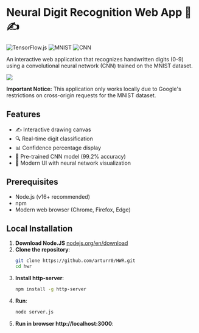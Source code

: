 # Neural Digit Recognition Web App 🧠✍️

![TensorFlow.js](https://img.shields.io/badge/TensorFlow.js-3.18.0-orange)
![MNIST](https://img.shields.io/badge/Dataset-MNIST-blue)
![CNN](https://img.shields.io/badge/Architecture-CNN-success)

An interactive web application that recognizes handwritten digits (0-9) using a convolutional neural network (CNN) trained on the MNIST dataset.

<img src="https://cdn.glitch.global/79283f6f-ef1e-4285-822b-eaefe68c462e/6.png?v=1751235587148">

**Important Notice:** This application only works locally due to Google's restrictions on cross-origin requests for the MNIST dataset.

## Features

- ✍️ Interactive drawing canvas
- 🔍 Real-time digit classification
- 📊 Confidence percentage display
- 🧠 Pre-trained CNN model (99.2% accuracy)
- 🎨 Modern UI with neural network visualization

## Prerequisites

- Node.js (v16+ recommended)
- npm
- Modern web browser (Chrome, Firefox, Edge)

## Local Installation

1. **Download Node.JS** <a href="https://nodejs.org/en/download" target="_blank">nodejs.org/en/download</a>
2. **Clone the repository**:
   ```bash
   git clone https://github.com/arturr0/HWR.git
   cd hwr
3. **Install http-server**:
   ```bash
   npm install -g http-server
3. **Run**:
   ```bash
   node server.js
4. **Run in browser http://localhost:3000**:
   


